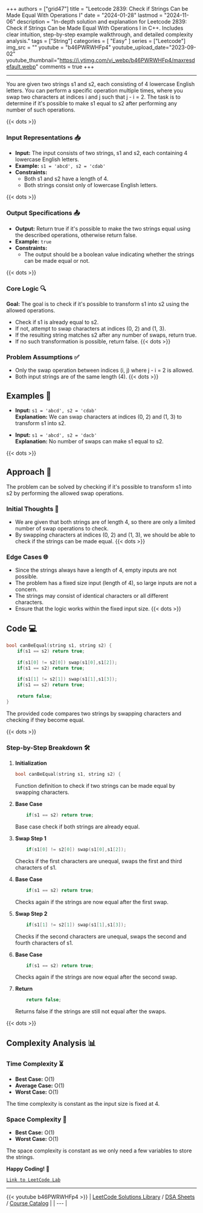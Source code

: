 
+++
authors = ["grid47"]
title = "Leetcode 2839: Check if Strings Can be Made Equal With Operations I"
date = "2024-01-28"
lastmod = "2024-11-06"
description = "In-depth solution and explanation for Leetcode 2839: Check if Strings Can be Made Equal With Operations I in C++. Includes clear intuition, step-by-step example walkthrough, and detailed complexity analysis."
tags = ["String"]
categories = [
    "Easy"
]
series = ["Leetcode"]
img_src = ""
youtube = "b46PWRWHFp4"
youtube_upload_date="2023-09-02"
youtube_thumbnail="https://i.ytimg.com/vi_webp/b46PWRWHFp4/maxresdefault.webp"
comments = true
+++



---
You are given two strings s1 and s2, each consisting of 4 lowercase English letters. You can perform a specific operation multiple times, where you swap two characters at indices i and j such that j - i = 2. The task is to determine if it's possible to make s1 equal to s2 after performing any number of such operations.
<!--more-->
{{< dots >}}
### Input Representations 📥
- **Input:** The input consists of two strings, s1 and s2, each containing 4 lowercase English letters.
- **Example:** `s1 = 'abcd', s2 = 'cdab'`
- **Constraints:**
	- Both s1 and s2 have a length of 4.
	- Both strings consist only of lowercase English letters.

{{< dots >}}
### Output Specifications 📤
- **Output:** Return true if it's possible to make the two strings equal using the described operations, otherwise return false.
- **Example:** `true`
- **Constraints:**
	- The output should be a boolean value indicating whether the strings can be made equal or not.

{{< dots >}}
### Core Logic 🔍
**Goal:** The goal is to check if it's possible to transform s1 into s2 using the allowed operations.

- Check if s1 is already equal to s2.
- If not, attempt to swap characters at indices (0, 2) and (1, 3).
- If the resulting string matches s2 after any number of swaps, return true.
- If no such transformation is possible, return false.
{{< dots >}}
### Problem Assumptions ✅
- Only the swap operation between indices (i, j) where j - i = 2 is allowed.
- Both input strings are of the same length (4).
{{< dots >}}
## Examples 🧩
- **Input:** `s1 = 'abcd', s2 = 'cdab'`  \
  **Explanation:** We can swap characters at indices (0, 2) and (1, 3) to transform s1 into s2.

- **Input:** `s1 = 'abcd', s2 = 'dacb'`  \
  **Explanation:** No number of swaps can make s1 equal to s2.

{{< dots >}}
## Approach 🚀
The problem can be solved by checking if it's possible to transform s1 into s2 by performing the allowed swap operations.

### Initial Thoughts 💭
- We are given that both strings are of length 4, so there are only a limited number of swap operations to check.
- By swapping characters at indices (0, 2) and (1, 3), we should be able to check if the strings can be made equal.
{{< dots >}}
### Edge Cases 🌐
- Since the strings always have a length of 4, empty inputs are not possible.
- The problem has a fixed size input (length of 4), so large inputs are not a concern.
- The strings may consist of identical characters or all different characters.
- Ensure that the logic works within the fixed input size.
{{< dots >}}
## Code 💻
```cpp
bool canBeEqual(string s1, string s2) {
    if(s1 == s2) return true;
    
    if(s1[0] != s2[0]) swap(s1[0],s1[2]);
    if(s1 == s2) return true;
    
    if(s1[1] != s2[1]) swap(s1[1],s1[3]);
    if(s1 == s2) return true;
    
    return false;
}
```

The provided code compares two strings by swapping characters and checking if they become equal.

{{< dots >}}
### Step-by-Step Breakdown 🛠️
1. **Initialization**
	```cpp
	bool canBeEqual(string s1, string s2) {
	```
	Function definition to check if two strings can be made equal by swapping characters.

2. **Base Case**
	```cpp
	    if(s1 == s2) return true;
	```
	Base case check if both strings are already equal.

3. **Swap Step 1**
	```cpp
	    if(s1[0] != s2[0]) swap(s1[0],s1[2]);
	```
	Checks if the first characters are unequal, swaps the first and third characters of s1.

4. **Base Case**
	```cpp
	    if(s1 == s2) return true;
	```
	Checks again if the strings are now equal after the first swap.

5. **Swap Step 2**
	```cpp
	    if(s1[1] != s2[1]) swap(s1[1],s1[3]);
	```
	Checks if the second characters are unequal, swaps the second and fourth characters of s1.

6. **Base Case**
	```cpp
	    if(s1 == s2) return true;
	```
	Checks again if the strings are now equal after the second swap.

7. **Return**
	```cpp
	    return false;
	```
	Returns false if the strings are still not equal after the swaps.

{{< dots >}}
## Complexity Analysis 📊
### Time Complexity ⏳
- **Best Case:** O(1)
- **Average Case:** O(1)
- **Worst Case:** O(1)

The time complexity is constant as the input size is fixed at 4.

### Space Complexity 💾
- **Best Case:** O(1)
- **Worst Case:** O(1)

The space complexity is constant as we only need a few variables to store the strings.

**Happy Coding! 🎉**


[`Link to LeetCode Lab`](https://leetcode.com/problems/check-if-strings-can-be-made-equal-with-operations-i/description/)

---
{{< youtube b46PWRWHFp4 >}}
| [LeetCode Solutions Library](https://grid47.xyz/leetcode/) / [DSA Sheets](https://grid47.xyz/sheets/) / [Course Catalog](https://grid47.xyz/courses/) |
| --- |
